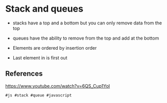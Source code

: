 # Stack and queues

* stacks have a top and a bottom but you can only remove data from the top

* queues have the ability to remove from the top and add at the bottom

* Elements are ordered by insertion order

* Last element in is first out

## References
https://www.youtube.com/watch?v=6QS_Cup1YoI

    #js #stack #queue #javascript